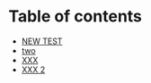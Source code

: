 # Table of contents

* [NEW TEST](README.md)
* [two](two.md)
* [XXX](yajsapi/yajsapi.md)
* [XXX 2](yajsapi/modules.md)
